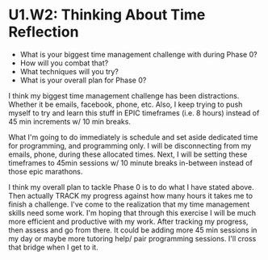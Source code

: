 # U1.W2: Thinking About Time Reflection

* What is your biggest time management challenge with during Phase 0? 
* How will you combat that? 
* What techniques will you try?
* What is your overall plan for Phase 0?

I think my biggest time management challenge has been distractions. Whether it be emails, facebook, phone, etc. Also, I keep trying to push myself to try and learn this stuff in EPIC timeframes (i.e. 8 hours) instead of 45 min increments w/ 10 min breaks.
 
What I'm going to do immediately is schedule and set aside dedicated time for programming, and programming only. I will be disconnecting from my emails, phone, during these allocated times. Next, I will be setting these timeframes to 45min sessions w/ 10 minute breaks in-between instead of those epic marathons. 

I think my overall plan to tackle Phase 0 is to do what I have stated above. Then actually TRACK my progress against how many hours it takes me to finish a challenge. I've come to the realization that my time management skills need some work. I'm hoping that through this exercise I will be much more efficient and productive with my work. After tracking my progress, then assess and go from there. It could be adding more 45 min sessions in my day or maybe more tutoring help/ pair programming sessions. I'll cross that bridge when I get to it.
